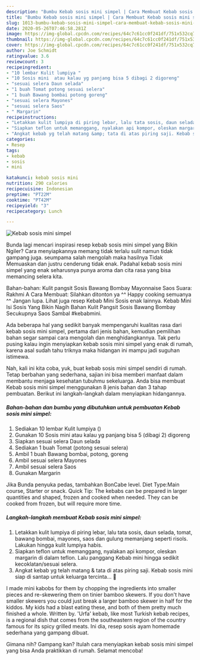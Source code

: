 ```yaml
---
description: "Bumbu Kebab sosis mini simpel | Cara Membuat Kebab sosis mini simpel Yang Enak Dan Mudah"
title: "Bumbu Kebab sosis mini simpel | Cara Membuat Kebab sosis mini simpel Yang Enak Dan Mudah"
slug: 1013-bumbu-kebab-sosis-mini-simpel-cara-membuat-kebab-sosis-mini-simpel-yang-enak-dan-mudah
date: 2020-05-26T07:46:58.281Z
image: https://img-global.cpcdn.com/recipes/64c7c61cc0f241df/751x532cq70/kebab-sosis-mini-simpel-foto-resep-utama.jpg
thumbnail: https://img-global.cpcdn.com/recipes/64c7c61cc0f241df/751x532cq70/kebab-sosis-mini-simpel-foto-resep-utama.jpg
cover: https://img-global.cpcdn.com/recipes/64c7c61cc0f241df/751x532cq70/kebab-sosis-mini-simpel-foto-resep-utama.jpg
author: Joe Schmidt
ratingvalue: 3.6
reviewcount: 3
recipeingredient:
- "10 lembar Kulit lumpiya "
- "10 Sosis mini  atau kalau yg panjang bisa 5 dibagi 2 digoreng"
- "sesuai selera Daun selada"
- "1 buah Tomat potong sesuai selera"
- "1 buah Bawang bombai potong goreng"
- "sesuai selera Mayones"
- "sesuai selera Saos"
- " Margarin"
recipeinstructions:
- "Letakkan kulit lumpiya di piring lebar, lalu tata sosis, daun selada, tomat, bawang bombai, mayones, saos dan gulung memanjang seperti risols. Lakukan hingga kulit lumpiya habis."
- "Siapkan teflon untuk memanggang, nyalakan api kompor, oleskan margarin di dalam teflon. Lalu panggang Kebab mini hingga sedikit kecoklatan/sesuai selera."
- "Angkat kebab yg telah matang &amp; tata di atas piring saji. Kebab sosis mini siap di santap untuk keluarga tercinta... 🥰"
categories:
- Resep
tags:
- kebab
- sosis
- mini

katakunci: kebab sosis mini 
nutrition: 290 calories
recipecuisine: Indonesian
preptime: "PT22M"
cooktime: "PT42M"
recipeyield: "3"
recipecategory: Lunch

---
```



![Kebab sosis mini simpel](https://img-global.cpcdn.com/recipes/64c7c61cc0f241df/751x532cq70/kebab-sosis-mini-simpel-foto-resep-utama.jpg)

Bunda lagi mencari inspirasi resep kebab sosis mini simpel yang Bikin Ngiler? Cara menyiapkannya memang tidak terlalu sulit namun tidak gampang juga. seumpama salah mengolah maka hasilnya Tidak Memuaskan dan justru cenderung tidak enak. Padahal kebab sosis mini simpel yang enak seharusnya punya aroma dan cita rasa yang bisa memancing selera kita.

Bahan-bahan: Kulit pangsit Sosis Bawang Bombay Mayonnaise Saos Suara: Rakhmi A Cara Membuat: Silahkan ditonton ya ^^ Happy cooking semuanya ^^ Jangan lupa. Lihat juga resep Kebab Mini Sosis enak lainnya. Kebab Mini Isi Sosis Yang Bikin Nagih Bahan Kulit Pangsit Sosis Bawang Bombay Secukupnya Saos Sambal #kebabmini.

Ada beberapa hal yang sedikit banyak mempengaruhi kualitas rasa dari kebab sosis mini simpel, pertama dari jenis bahan, kemudian pemilihan bahan segar sampai cara mengolah dan menghidangkannya. Tak perlu pusing kalau ingin menyiapkan kebab sosis mini simpel yang enak di rumah, karena asal sudah tahu triknya maka hidangan ini mampu jadi suguhan istimewa.


Nah, kali ini kita coba, yuk, buat kebab sosis mini simpel sendiri di rumah. Tetap berbahan yang sederhana, sajian ini bisa memberi manfaat dalam membantu menjaga kesehatan tubuhmu sekeluarga. Anda bisa membuat Kebab sosis mini simpel menggunakan 8 jenis bahan dan 3 tahap pembuatan. Berikut ini langkah-langkah dalam menyiapkan hidangannya.

<!--inarticleads1-->

##### Bahan-bahan dan bumbu yang dibutuhkan untuk pembuatan Kebab sosis mini simpel:

1. Sediakan 10 lembar Kulit lumpiya ()
1. Gunakan 10 Sosis mini  atau kalau yg panjang bisa 5 (dibagi 2) digoreng
1. Siapkan sesuai selera Daun selada
1. Sediakan 1 buah Tomat (potong sesuai selera)
1. Ambil 1 buah Bawang bombai, potong, goreng
1. Ambil sesuai selera Mayones
1. Ambil sesuai selera Saos
1. Gunakan  Margarin


Jika Bunda penyuka pedas, tambahkan BonCabe level. Diet Type:Main course, Starter or snack. Quick Tip: The kebabs can be prepared in larger quantities and shaped, frozen and cooked when needed. They can be cooked from frozen, but will require more time. 

<!--inarticleads2-->

##### Langkah-langkah membuat Kebab sosis mini simpel:

1. Letakkan kulit lumpiya di piring lebar, lalu tata sosis, daun selada, tomat, bawang bombai, mayones, saos dan gulung memanjang seperti risols. Lakukan hingga kulit lumpiya habis.
1. Siapkan teflon untuk memanggang, nyalakan api kompor, oleskan margarin di dalam teflon. Lalu panggang Kebab mini hingga sedikit kecoklatan/sesuai selera.
1. Angkat kebab yg telah matang &amp; tata di atas piring saji. Kebab sosis mini siap di santap untuk keluarga tercinta... 🥰


I made mini kabobs for them by chopping the ingredients into smaller pieces and re-skewering them on tinier bamboo skewers. If you don&#39;t have smaller skewers you could just break a larger bamboo skewer in half for the kiddos. My kids had a blast eating these, and both of them pretty much finished a whole. Written by. &#39;Urfa&#39; kebab, like most Turkish kebab recipes, is a regional dish that comes from the southeastern region of the country famous for its spicy grilled meats. Ini dia, resep sosis ayam homemade sederhana yang gampang dibuat. 

Gimana nih? Gampang kan? Itulah cara menyiapkan kebab sosis mini simpel yang bisa Anda praktikkan di rumah. Selamat mencoba!
